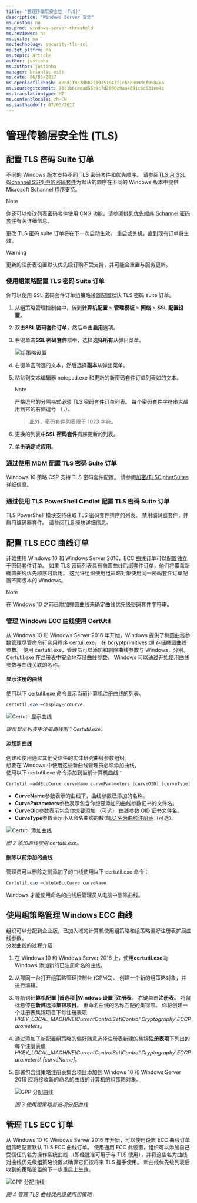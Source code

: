 ```yaml
---
title: "管理传输层安全性 (TLS)"
description: "Windows Server 安全"
ms.custom: na
ms.prod: windows-server-threshold
ms.reviewer: na
ms.suite: na
ms.technology: security-tls-ssl
ms.tgt_pltfrm: na
ms.topic: article
author: justinha
ms.author: justinha
manager: brianlic-msft
ms.date: 06/05/2017
ms.openlocfilehash: e26d1f833dbb7219251947f1cb3cb09def958aea
ms.sourcegitcommit: 70c1b6cedad55b9c7d2068c9aa4891c6c533ee4c
ms.translationtype: MT
ms.contentlocale: zh-CN
ms.lasthandoff: 07/03/2017
---
```

# <a name="manage-transport-layer-security-tls"></a>管理传输层安全性 (TLS)

## <a name="configuring-tls-cipher-suite-order"></a>配置 TLS 密码 Suite 订单

不同的 Windows 版本支持不同 TLS 密码套件和优先顺序。 请参阅[TLS 月 SSL (Schannel SSP) 中的密码套件](https://msdn.microsoft.com/library/windows/desktop/aa374757.aspx)为默认的顺序在不同的 Windows 版本中提供 Microsoft Schannel 程序支持。

> [!NOTE] 
> 你还可以修改列表密码套件使用 CNG 功能，请参阅[排列优先顺序 Schannel 密码套件](https://msdn.microsoft.com/library/windows/desktop/bb870930.aspx)有关详细信息。

更改 TLS 密码 suite 订单将在下一次启动生效。 重启或关机，直到现有订单将生效。

> [!WARNING] 
> 更新的注册表设置默认优先级订购不受支持，并可能会重置与服务更新。 

### <a name="configuring-tls-cipher-suite-order-by-using-group-policy"></a>使用组策略配置 TLS 密码 Suite 订单

你可以使用 SSL 密码套件订单组策略设置配置默认 TLS 密码 suite 订单。

1.  从组策略管理控制台中，转到**计算机配置** > **管理模板** > **网络** > **SSL 配置设置**。
2.  双击**SSL 密码套件订单**，然后单击**启用**选项。
3.  右键单击**SSL 密码套件**框中，选择**选择所有**从弹出菜单。

    ![组策略设置](../media/Transport-Layer-Security-protocol/ssl-cipher-suite-order-gp-setting.png)

4.  右键单击所选的文本，然后选择**副本**从弹出菜单。
5.  粘贴到文本编辑器 notepad.exe 和更新的新密码套件订单列表如的文本。

    > [!NOTE]
    > 严格逗号的分隔格式必须 TLS 密码套件订单列表。 每个密码套件字符串大战用到它的右侧逗号 （，）。 

    > 此外，密码套件列表限于 1023 字符。

6.  更换的列表中**SSL 密码套件**有序更新的列表。
7.  单击**确定**或**应用**。

### <a name="configuring-tls-cipher-suite-order-by-using-mdm"></a>通过使用 MDM 配置 TLS 密码 Suite 订单

Windows 10 策略 CSP 支持 TLS 密码套件配置。 请参阅[加密/TLSCipherSuites](https://msdn.microsoft.com/windows/hardware/commercialize/customize/mdm/policy-configuration-service-provider#cryptography-tlsciphersuites)详细信息。

### <a name="configuring-tls-cipher-suite-order-by-using-tls-powershell-cmdlets"></a>通过使用 TLS PowerShell Cmdlet 配置 TLS 密码 Suite 订单

TLS PowerShell 模块支持获取 TLS 密码套件排序的列表、 禁用编码器套件，并启用编码器套件。 请参阅[TLS 模块](https://technet.microsoft.com/itpro/powershell/windows/tls/tls)详细信息。

## <a name="configuring-tls-ecc-curve-order"></a>配置 TLS ECC 曲线订单 

开始使用 Windows 10 和 Windows Server 2016，ECC 曲线订单可以配置独立于密码套件订单。 如果 TLS 密码列表具有椭圆曲线后缀套件订单，他们将覆盖新椭圆曲线优先顺序时启用。 这允许组织使用组策略对象使用同一密码套件订单配置不同版本的 Windows。

> [!NOTE]
> 在 Windows 10 之前已附加椭圆曲线来确定曲线优先级密码套件字符串。

### <a name="managing-windows-ecc-curves-using-certutil"></a>管理 Windows ECC 曲线使用 CertUtil

从 Windows 10 和 Windows Server 2016 年开始，Windows 提供了椭圆曲线参数管理尽管命令行实用程序 certuil.exe。 在 bcryptprimitives.dll 存储椭圆曲线参数。 使用 certutil.exe，管理员可以添加和删除曲线参数与 Windows，分别。 Certutil.exe 在注册表中安全地存储曲线参数。 Windows 可以通过开始使用曲线参数与曲线关联的名称。    

#### <a name="displaying-registered-curves"></a>显示注册的曲线

使用以下 certutil.exe 命令显示当前计算机注册曲线的列表。

```powershell
certutil.exe –displayEccCurve
```

![Certutil 显示曲线](../media/Transport-Layer-Security-protocol/certutil-display-curves.png)

*输出显示列表中注册曲线图 1 Certutil.exe。*

#### <a name="adding-a-new-curve"></a>添加新曲线

创建和使用通过其他受信任的实体研究曲线参数组织。  
想要在 Windows 中使用这些新曲线管理员必须添加曲线。  
使用以下 certutil.exe 命令添加到当前计算机曲线：

```powershell
Certutil —addEccCurue curveName curveParameters [curveOID] [curveType]
```

- **CurveName**参数表示的曲线下，曲线参数已添加的名称。
- **CurveParameters**参数表示包含你想要添加的曲线参数证书的文件名。
- **CurveOid**参数表示包含你想要添加 （可选） 曲线参数 OID 证书文件名。
- **CurveType**参数表示小从命名曲线的数值[EC 名为曲线注册表](http://www.iana.org/assignments/tls-parameters/tls-parameters.xhtml#tls-parameters-8)（可选）。

![Certutil 添加曲线](../media/Transport-Layer-Security-protocol/certutil-add-curves.png)

*图 2 添加曲线使用 certutil.exe。*

#### <a name="removing-a-previously-added-curve"></a>删除以前添加的曲线

管理员可以删除之前添加了的曲线使用以下 certutil.exe 命令：

```powershell
Certutil.exe –deleteEccCurve curveName
```

Windows 才能使用命名的曲线后管理员从电脑中删除曲线。

## <a name="managing-windows-ecc-curves-using-group-policy"></a>使用组策略管理 Windows ECC 曲线

组织可以分配到企业版，已加入域的计算机使用组策略和组策略偏好注册表扩展曲线参数。  
分发曲线的过程介绍：

1.  在 Windows 10 和 Windows Server 2016 上，使用**certutil.exe**向 Windows 添加新的已注册命名的曲线。
2.  从那同一台打开组策略管理控制台 (GPMC)、 创建一个新的组策略对象，并进行编辑。
3.  导航到**计算机配置 |首选项 |Windows 设置 |注册表**。  右键单击**注册表**。 将鼠标悬停在**新建**选择**集锦项目**。 重命名曲线的名称匹配的集锦项。 你将创建一个注册表集锦项目下每注册表项*HKEY_LOCAL_MACHINE\CurrentControlSet\Control\Cryptography\ECCParameters*。
4.  通过添加了新配置组策略的偏好随意选择注册表新建的集锦**注册表项**下列出的每个注册表值*HKEY_LOCAL_MACHINE\CurrentControlSet\Control\Cryptography\ECCParameters\ [curveName]*。
5.  部署包含组策略注册表集合项目添加到 Windows 10 和 Windows Server 2016 应将接收新的命名的曲线的计算机的组策略对象。

    ![GPP 分配曲线](../media/Transport-Layer-Security-protocol/gpp-distribute-curves.png)

    *图 3 使用组策略首选项分配曲线*

## <a name="managing-tls-ecc-order"></a>管理 TLS ECC 订单

从 Windows 10 和 Windows Server 2016 年开始，可以使用设置 ECC 曲线订单组策略配置默认 TLS ECC 曲线订单。 使用通用 ECC 此设置，组织可以添加自己受信任的名为操作系统曲线 （即经批准可用于与 TLS 使用），并将这些名为曲线对曲线优先级组策略设置以确保它们按将来 TLS 握手使用。 新曲线优先级列表后收到的策略设置的下一步重启上生效。     

![GPP 分配曲线](../media/Transport-Layer-Security-protocol/gp-managing-tls-curve-priority-order.png)

*图 4 管理 TLS 曲线优先级使用组策略*



